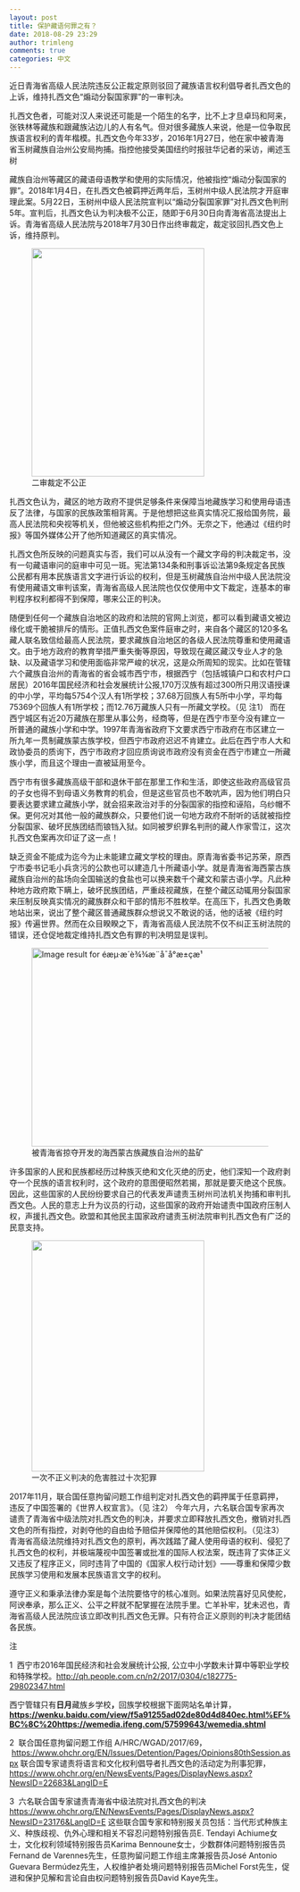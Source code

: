 ```yaml
---
layout: post
title: 保护藏语何罪之有？
date: 2018-08-29 23:29
author: trimleng
comments: true
categories: 中文
---
```

<!-- wp:paragraph -->
<p>近日青海省高级人民法院违反公正裁定原则驳回了藏族语言权利倡导者扎西文色的上诉，维持扎西文色“煽动分裂国家罪”的一审判决。</p>
<!-- /wp:paragraph -->

<!-- wp:paragraph -->
<p>扎西文色者，可能对汉人来说还可能是一个陌生的名字，比不上才旦卓玛和阿来，张铁林等藏族和跟藏族沾边儿的人有名气。但对很多藏族人来说，他是一位争取民族语言权利的青年楷模。扎西文色今年33岁，2016年1月27日，他在家中被青海省玉树藏族自治州公安局拘捕。指控他接受美国纽约时报驻华记者的采访，阐述玉树</p>
<!-- /wp:paragraph -->

<!-- wp:more -->
<!--more-->
<!-- /wp:more -->

<!-- wp:paragraph -->
<p>藏族自治州等藏区的藏语母语教学和使用的实际情况，他被指控“煽动分裂国家的罪”。2018年1月4日，在扎西文色被羁押近两年后，玉树州中级人民法院才开庭审理此案。5月22日，玉树州中级人民法院宣判以“煽动分裂国家罪”对扎西文色判刑5年。宣判后，扎西文色认为判决极不公正，随即于6月30日向青海省高法提出上诉。青海省高级人民法院与2018年7月30日作出终审裁定，裁定驳回扎西文色上诉，维持原判。</p>
<!-- /wp:paragraph -->

<!-- wp:image {"id":2258,"align":"left","width":309,"height":409} -->
<figure class="wp-block-image alignleft is-resized"><img src="http://trimleng.org/wp-content/uploads/2018/08/caiding-1-e1535596398776.jpg" alt="" class="wp-image-2258" width="309" height="409" /><figcaption>二审裁定不公正</figcaption></figure>
<!-- /wp:image -->

<!-- wp:paragraph -->
<p>扎西文色认为，藏区的地方政府不提供足够条件来保障当地藏族学习和使用母语违反了法律，与国家的民族政策相背离。于是他想把这些真实情况汇报给国务院，最高人民法院和央视等机关，但他被这些机构拒之门外。无奈之下，他通过《纽约时报》等国外媒体公开了他所知道藏区的真实情况。</p>
<!-- /wp:paragraph -->

<!-- wp:paragraph -->
<p>扎西文色所反映的问题真实与否，我们可以从没有一个藏文字母的判决裁定书，没有一句藏语审问的庭审中可见一斑。宪法第134条和刑事诉讼法第9条规定各民族公民都有用本民族语言文字进行诉讼的权利，但是玉树藏族自治州中级人民法院没有使用藏语文审判该案，青海省高级人民法院也仅仅使用中文下裁定，连基本的审判程序权利都得不到保障，哪来公正的判决。</p>
<!-- /wp:paragraph -->

<!-- wp:paragraph -->
<p>随便到任何一个藏族自治地区的政府和法院的官网上浏览，都可以看到藏语文被边缘化或干脆被排斥的情形。正值扎西文色案件庭审之时，来自各个藏区的120多名藏人联名致信给最高人民法院，要求藏族自治地区的各级人民法院尊重和使用藏语文。由于地方政府的教育举措严重失衡等原因，导致现在藏区藏汉专业人才的急缺、以及藏语学习和使用面临非常严峻的状况，这是众所周知的现实。比如在管辖六个藏族自治州的青海省的省会城市西宁市，根据西宁（包括城镇户口和农村户口居民）2016年国民经济和社会发展统计公报,170万汉族有超过300所只用汉语授课的中小学，平均每5754个汉人有1所学校；37.68万回族人有5所中小学，平均每75369个回族人有1所学校；而12.76万藏族人只有一所藏文学校。（见 注1） 而在西宁城区有近20万藏族在那里从事公务，经商等，但是在西宁市至今没有建立一所普通的藏族小学和中学。1997年青海省政府下文要求西宁市政府在市区建立一所九年一贯制藏族蒙古族学校，但西宁市政府迟迟不肯建立。此后在西宁市人大和政协委员的质询下，西宁市政府才回应质询说市政府没有资金在西宁市建立一所藏族小学，而且这个理由一直被延用至今。</p>
<!-- /wp:paragraph -->

<!-- wp:paragraph -->
<p>西宁市有很多藏族高级干部和退休干部在那里工作和生活，即使这些政府高级官员的子女也得不到母语义务教育的机会，但是这些官员也不敢吭声，因为他们明白只要表达要求建立藏族小学，就会招来政治对手的分裂国家的指控和诬陷，乌纱帽不保。更何况对其他一般的藏族群众，只要他们说一句地方政府不耐听的话就被指控分裂国家、破坏民族团结而锒铛入狱。如同被罗织罪名判刑的藏人作家雪江，这次扎西文色案再次印证了这一点！</p>
<!-- /wp:paragraph -->

<!-- wp:paragraph -->
<p>缺乏资金不能成为迄今为止未能建立藏文学校的理由。原青海省委书记苏荣，原西宁市委书记毛小兵贪污的公款也可以建造几十所藏语小学。就是青海省海西蒙古族藏族自治州的盐场向全国输送的食盐也可以换来数千个藏文和蒙古语小学。凡此种种地方政府欺下瞒上，破坏民族团结，严重歧视藏族，在整个藏区动辄用分裂国家来压制反映真实情况的藏族群众和干部的情形不胜枚举。在高压下，扎西文色勇敢地站出来，说出了整个藏区普通藏族群众想说又不敢说的话，他的话被《纽约时报》传遍世界。然而在众目睽睽之下，青海省高级人民法院不仅不纠正玉树法院的错误，还仓促地裁定维持扎西文色有罪的判决明显是误判。  </p>
<!-- /wp:paragraph -->

<!-- wp:image {"align":"center","width":535,"height":356} -->
<figure class="wp-block-image aligncenter is-resized"><img src="http://image.tibet.cn/images/2016/8/25/20168251472103028314_0.jpg" alt="Image result for éæµ·æ´è¾¾æ¨å¯å°æ±çæ¹" width="535" height="356" /><figcaption>被青海省掠夺开发的海西蒙古族藏族自治州的盐矿</figcaption></figure>
<!-- /wp:image -->

<!-- wp:paragraph -->
<p>许多国家的人民和民族都经历过种族灭绝和文化灭绝的历史，他们深知一个政府剥夺一个民族的语言权利时，这个政府的意图便昭然若揭，那就是要灭绝这个民族。因此，这些国家的人民纷纷要求自己的代表发声谴责玉树州司法机关拘捕和审判扎西文色。人民的意志上升为议员的行动，这些国家的政府开始谴责中国政府压制人权，声援扎西文色。欧盟和其他民主国家政府谴责玉树法院审判扎西文色有广泛的民意支持。</p>
<!-- /wp:paragraph -->

<!-- wp:image {"id":2257,"align":"right","width":309,"height":414} -->
<figure class="wp-block-image alignright is-resized"><img src="http://trimleng.org/wp-content/uploads/2018/08/caiding-4-e1535595536665.jpg" alt="" class="wp-image-2257" width="309" height="414" /><figcaption>一次不正义判决的危害胜过十次犯罪</figcaption></figure>
<!-- /wp:image -->

<!-- wp:paragraph -->
<p>2017年11月，联合国任意拘留问题工作组判定对扎西文色的羁押属于任意羁押，违反了中国签署的《世界人权宣言》。（见 注2） 今年六月，六名联合国专家再次谴责了青海省中级法院对扎西文色的判决，并要求立即释放扎西文色，撤销对扎西文色的所有指控，对剥夺他的自由给予赔偿并保障他的其他赔偿权利。（见注3） 青海省高级法院维持对扎西文色的原判，再次践踏了藏人使用母语的权利、侵犯了扎西文色的权利，并极端蔑视中国签署或批准的国际人权法案，既违背了实体正义又违反了程序正义，同时违背了中国的《国家人权行动计划》——尊重和保障少数民族学习使用和发展本民族语言文字的权利。</p>
<!-- /wp:paragraph -->

<!-- wp:paragraph -->
<p>遵守正义和秉承法律办案是每个法院要恪守的核心准则。如果法院喜好见风使舵，阿谀奉承，那么正义、公平之秤就不配掌握在法院手里。亡羊补牢，犹未迟也，青海省高级人民法院应该立即改判扎西文色无罪。只有符合正义原则的判决才能团结各民族。</p>
<!-- /wp:paragraph -->

<!-- wp:paragraph -->
<p>注</p>
<!-- /wp:paragraph -->

<!-- wp:paragraph -->
<p>1  西宁市2016年国民经济和社会发展统计公报, 公立中小学数未计算中等职业学校和特殊学校。<a href="http://qh.people.com.cn/n2/2017/0304/c182775-29802347.html">http://qh.people.com.cn/n2/2017/0304/c182775-29802347.html</a></p>
<!-- /wp:paragraph -->

<!-- wp:paragraph -->
<p>西宁管辖只有<strong>日月</strong>藏族乡学校<strong>，</strong>回族学校根据下面网站名单计算，<a href="https://wenku.baidu.com/view/f5a91255ad02de80d4d840ec.html%EF%BC%8C%20https://wemedia.ifeng.com/57599643/wemedia.shtml"><strong>https://wenku.baidu.com/view/f5a91255ad02de80d4d840ec.html%EF%BC%8C%20https://wemedia.ifeng.com/57599643/wemedia.shtml</strong></a></p>
<!-- /wp:paragraph -->

<!-- wp:paragraph -->
<p><a href="https://wenku.baidu.com/view/f5a91255ad02de80d4d840ec.html%EF%BC%8C%20https://wemedia.ifeng.com/57599643/wemedia.shtml"><strong></strong></a></p>
<!-- /wp:paragraph -->

<!-- wp:paragraph -->
<p>2  联合国任意拘留问题工作组 A/HRC/WGAD/2017/69，  <a href="https://www.ohchr.org/EN/Issues/Detention/Pages/Opinions80thSession.aspx">https://www.ohchr.org/EN/Issues/Detention/Pages/Opinions80thSession.aspx</a> 联合国专家谴责将语言和文化权利倡导者扎西文色的活动定为刑事犯罪，<a href="https://www.ohchr.org/en/NewsEvents/Pages/DisplayNews.aspx?NewsID=22683&amp;LangID=E">https://www.ohchr.org/en/NewsEvents/Pages/DisplayNews.aspx?NewsID=22683&amp;LangID=E</a></p>
<!-- /wp:paragraph -->

<!-- wp:paragraph -->
<p>3  六名联合国专家谴责青海省中级法院对扎西文色的判决 <a href="https://www.ohchr.org/EN/NewsEvents/Pages/DisplayNews.aspx?NewsID=23176&amp;LangID=E">https://www.ohchr.org/EN/NewsEvents/Pages/DisplayNews.aspx?NewsID=23176&amp;LangID=E</a> 这些联合国专家和特别报关员包括：当代形式种族主义、种族歧视、仇外心理和相关不容忍问题特别报告员E. Tendayi Achiume女士，文化权利领域特别报告员Karima Bennoune女士，少数群体问题特别报告员Fernand de Varennes先生，任意拘留问题工作组主席兼报告员José Antonio Guevara Bermúdez先生，人权维护者处境问题特别报告员Michel Forst先生，促进和保护见解和言论自由权问题特别报告员David Kaye先生。</p>
<!-- /wp:paragraph -->
